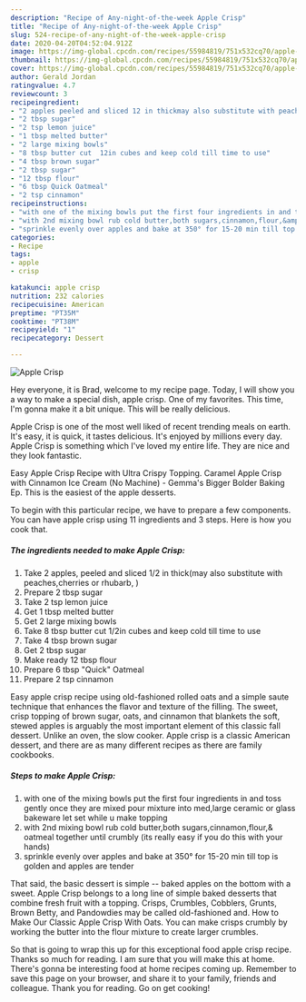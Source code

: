 ```yaml
---
description: "Recipe of Any-night-of-the-week Apple Crisp"
title: "Recipe of Any-night-of-the-week Apple Crisp"
slug: 524-recipe-of-any-night-of-the-week-apple-crisp
date: 2020-04-20T04:52:04.912Z
image: https://img-global.cpcdn.com/recipes/55984819/751x532cq70/apple-crisp-recipe-main-photo.jpg
thumbnail: https://img-global.cpcdn.com/recipes/55984819/751x532cq70/apple-crisp-recipe-main-photo.jpg
cover: https://img-global.cpcdn.com/recipes/55984819/751x532cq70/apple-crisp-recipe-main-photo.jpg
author: Gerald Jordan
ratingvalue: 4.7
reviewcount: 3
recipeingredient:
- "2 apples peeled and sliced 12 in thickmay also substitute with peachescherries or rhubarb "
- "2 tbsp sugar"
- "2 tsp lemon juice"
- "1 tbsp melted butter"
- "2 large mixing bowls"
- "8 tbsp butter cut  12in cubes and keep cold till time to use"
- "4 tbsp brown sugar"
- "2 tbsp sugar"
- "12 tbsp flour"
- "6 tbsp Quick Oatmeal"
- "2 tsp cinnamon"
recipeinstructions:
- "with one of the mixing bowls put the first four ingredients in and toss gently once they are mixed pour mixture into med,large ceramic or glass bakeware let set while u make topping"
- "with 2nd mixing bowl rub cold butter,both sugars,cinnamon,flour,&amp; oatmeal together until crumbly (its really easy if you do this with your hands)"
- "sprinkle evenly over apples and bake at 350° for 15-20 min till top is golden and apples are tender"
categories:
- Recipe
tags:
- apple
- crisp

katakunci: apple crisp 
nutrition: 232 calories
recipecuisine: American
preptime: "PT35M"
cooktime: "PT38M"
recipeyield: "1"
recipecategory: Dessert

---
```



![Apple Crisp](https://img-global.cpcdn.com/recipes/55984819/751x532cq70/apple-crisp-recipe-main-photo.jpg)

Hey everyone, it is Brad, welcome to my recipe page. Today, I will show you a way to make a special dish, apple crisp. One of my favorites. This time, I'm gonna make it a bit unique. This will be really delicious.

Apple Crisp is one of the most well liked of recent trending meals on earth. It's easy, it is quick, it tastes delicious. It's enjoyed by millions every day. Apple Crisp is something which I've loved my entire life. They are nice and they look fantastic.

Easy Apple Crisp Recipe with Ultra Crispy Topping. Caramel Apple Crisp with Cinnamon Ice Cream (No Machine) - Gemma&#39;s Bigger Bolder Baking Ep. This is the easiest of the apple desserts.


To begin with this particular recipe, we have to prepare a few components. You can have apple crisp using 11 ingredients and 3 steps. Here is how you cook that.

##### The ingredients needed to make Apple Crisp:

1. Take 2 apples, peeled and sliced 1/2 in thick(may also substitute with peaches,cherries or rhubarb, )
1. Prepare 2 tbsp sugar
1. Take 2 tsp lemon juice
1. Get 1 tbsp melted butter
1. Get 2 large mixing bowls
1. Take 8 tbsp butter cut  1/2in cubes and keep cold till time to use
1. Take 4 tbsp brown sugar
1. Get 2 tbsp sugar
1. Make ready 12 tbsp flour
1. Prepare 6 tbsp &#34;Quick&#34; Oatmeal
1. Prepare 2 tsp cinnamon


Easy apple crisp recipe using old-fashioned rolled oats and a simple saute technique that enhances the flavor and texture of the filling. The sweet, crisp topping of brown sugar, oats, and cinnamon that blankets the soft, stewed apples is arguably the most important element of this classic fall dessert. Unlike an oven, the slow cooker. Apple crisp is a classic American dessert, and there are as many different recipes as there are family cookbooks. 

##### Steps to make Apple Crisp:

1. with one of the mixing bowls put the first four ingredients in and toss gently once they are mixed pour mixture into med,large ceramic or glass bakeware let set while u make topping
1. with 2nd mixing bowl rub cold butter,both sugars,cinnamon,flour,&amp; oatmeal together until crumbly (its really easy if you do this with your hands)
1. sprinkle evenly over apples and bake at 350° for 15-20 min till top is golden and apples are tender


That said, the basic dessert is simple -- baked apples on the bottom with a sweet. Apple Crisp belongs to a long line of simple baked desserts that combine fresh fruit with a topping. Crisps, Crumbles, Cobblers, Grunts, Brown Betty, and Pandowdies may be called old-fashioned and. How to Make Our Classic Apple Crisp With Oats. You can make crisps crumbly by working the butter into the flour mixture to create larger crumbles. 

So that is going to wrap this up for this exceptional food apple crisp recipe. Thanks so much for reading. I am sure that you will make this at home. There's gonna be interesting food at home recipes coming up. Remember to save this page on your browser, and share it to your family, friends and colleague. Thank you for reading. Go on get cooking!
